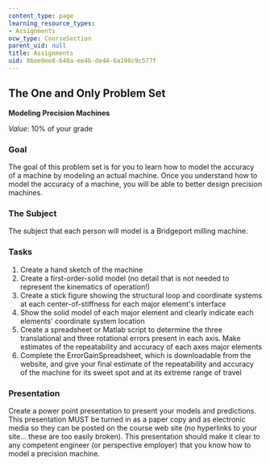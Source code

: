 ```yaml
---
content_type: page
learning_resource_types:
- Assignments
ocw_type: CourseSection
parent_uid: null
title: Assignments
uid: 86ee0ee8-648a-ee4b-de44-6a198c9c577f
---
```


The One and Only Problem Set
----------------------------

**Modeling Precision Machines**

_Value_: 10% of your grade

### Goal

The goal of this problem set is for you to learn how to model the accuracy of a machine by modeling an actual machine. Once you understand how to model the accuracy of a machine, you will be able to better design precision machines.

### The Subject

The subject that each person will model is a Bridgeport milling machine.

### Tasks

1.  Create a hand sketch of the machine
2.  Create a first-order-solid model (no detail that is not needed to represent the kinematics of operation!)
3.  Create a stick figure showing the structural loop and coordinate systems at each center-of-stiffness for each major element's interface
4.  Show the solid model of each major element and clearly indicate each elements' coordinate system location
5.  Create a spreadsheet or Matlab script to determine the three translational and three rotational errors present in each axis. Make estimates of the repeatability and accuracy of each axes major elements
6.  Complete the ErrorGainSpreadsheet, which is downloadable from the website, and give your final estimate of the repeatability and accuracy of the machine for its sweet spot and at its extreme range of travel

### Presentation

Create a power point presentation to present your models and predictions. This presentation MUST be turned in as a paper copy and as electronic media so they can be posted on the course web site (no hyperlinks to your site... these are too easily broken). This presentation should make it clear to any competent engineer (or perspective employer) that you know how to model a precision machine.